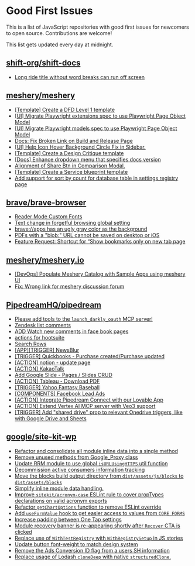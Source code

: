 # Good First Issues

This is a list of JavaScript repositories with good first issues for newcomers to open source. Contributions are welcome!

This list gets updated every day at midnight.

## [shift-org/shift-docs](https://github.com/shift-org/shift-docs)

- [Long ride title without word breaks can run off screen](https://github.com/shift-org/shift-docs/issues/963)

## [meshery/meshery](https://github.com/meshery/meshery)

- [[Template] Create a DFD Level 1 template](https://github.com/meshery/meshery/issues/12501)
- [[UI] Migrate Playwright extensions spec to use Playwright Page Object Model](https://github.com/meshery/meshery/issues/15373)
- [[UI] Migrate Playwright models spec to use Playwright Page Object Model](https://github.com/meshery/meshery/issues/15372)
- [Docs: Fix Broken Link on Build and Release Page](https://github.com/meshery/meshery/issues/15326)
- [[UI] Help Icon Hover Background Circle Fix in Sidebar.](https://github.com/meshery/meshery/issues/15202)
- [[Template] Create a Design Critique template](https://github.com/meshery/meshery/issues/12502)
- [[Docs] Enhance dropdown menu that specifies docs version](https://github.com/meshery/meshery/issues/9227)
- [Alignment of Share Btn in Comparison Modal.](https://github.com/meshery/meshery/issues/15173)
- [[Template] Create a Service blueprint template ](https://github.com/meshery/meshery/issues/12497)
- [Add support for sort by count for database table in settings registry page](https://github.com/meshery/meshery/issues/13958)

## [brave/brave-browser](https://github.com/brave/brave-browser)

- [Reader Mode Custom Fonts](https://github.com/brave/brave-browser/issues/47598)
- [Text change in forgetful browsing global setting](https://github.com/brave/brave-browser/issues/30163)
- [brave://apps has an ugly gray color as the background](https://github.com/brave/brave-browser/issues/25736)
- [PDFs with a "blob:" URL cannot be saved on desktop or iOS](https://github.com/brave/brave-browser/issues/46348)
- [Feature Request: Shortcut for “Show bookmarks only on new tab page](https://github.com/brave/brave-browser/issues/47000)

## [meshery/meshery.io](https://github.com/meshery/meshery.io)

- [[DevOps] Populate Meshery Catalog with Sample Apps using meshery UI](https://github.com/meshery/meshery.io/issues/1699)
- [Fix: Wrong link for meshery discussion forum](https://github.com/meshery/meshery.io/issues/2292)

## [PipedreamHQ/pipedream](https://github.com/PipedreamHQ/pipedream)

- [Please add tools to the `launch_darkly_oauth` MCP server!](https://github.com/PipedreamHQ/pipedream/issues/17725)
- [Zendesk list comments](https://github.com/PipedreamHQ/pipedream/issues/17720)
- [ADD Watch new comments in face book pages](https://github.com/PipedreamHQ/pipedream/issues/17713)
- [actions for hootsuite](https://github.com/PipedreamHQ/pipedream/issues/17712)
- [Search Rows](https://github.com/PipedreamHQ/pipedream/issues/17696)
- [[APP][TRIGGER] NewsBlur ](https://github.com/PipedreamHQ/pipedream/issues/8447)
- [[TRIGGER] Quickbooks - Purchase created/Purchase updated](https://github.com/PipedreamHQ/pipedream/issues/17625)
- [[ACTION] notion - update page](https://github.com/PipedreamHQ/pipedream/issues/16697)
- [[ACTION] KakaoTalk](https://github.com/PipedreamHQ/pipedream/issues/17470)
- [Add Google Slide - Pages / Slides CRUD](https://github.com/PipedreamHQ/pipedream/issues/17404)
- [[ACTION] Tableau - Download PDF](https://github.com/PipedreamHQ/pipedream/issues/17453)
- [[TRIGGER] Yahoo Fantasy Baseball](https://github.com/PipedreamHQ/pipedream/issues/17486)
- [[COMPONENTS] Facebook Lead Ads](https://github.com/PipedreamHQ/pipedream/issues/6907)
- [[ACTION] Integrate Pipedream Connect with our Lovable App](https://github.com/PipedreamHQ/pipedream/issues/17393)
- [[ACTION] Extend Vertex AI MCP server with Veo3 support](https://github.com/PipedreamHQ/pipedream/issues/17363)
- [[TRIGGER] Add "shared drive" prop to relevant Onedrive triggers, like with Google Drive and Sheets](https://github.com/PipedreamHQ/pipedream/issues/17335)

## [google/site-kit-wp](https://github.com/google/site-kit-wp)

- [Refactor and consolidate all module inline data into a single method](https://github.com/google/site-kit-wp/issues/10988)
- [Remove unused methods from Google_Proxy class](https://github.com/google/site-kit-wp/issues/11107)
- [Update RRM module to use global `isURLUsingHTTPS` util function](https://github.com/google/site-kit-wp/issues/11012)
- [Decommission active consumers information tracking](https://github.com/google/site-kit-wp/issues/10189)
- [Move the blocks build output directory from `dist/assets/js/blocks` to `dist/assets/blocks`](https://github.com/google/site-kit-wp/issues/10694)
- [Simplify inline module data handling.](https://github.com/google/site-kit-wp/issues/11120)
- [Improve `sitekit/acronym-case` ESLint rule to cover propTypes declarations on valid acronym exports](https://github.com/google/site-kit-wp/issues/10591)
- [Refactor `getChartOptions` function to remove ESLint override](https://github.com/google/site-kit-wp/issues/10985)
- [Add `useFormValue` hook to get easier access to values from `CORE_FORMS`](https://github.com/google/site-kit-wp/issues/7871)
- [Increase padding between One Tap settings](https://github.com/google/site-kit-wp/issues/9968)
- [Module recovery banner is re-appearing shortly after `Recover` CTA is clicked](https://github.com/google/site-kit-wp/issues/11055)
- [Replace use of `WithTestRegistry` with `WithRegistrySetup` in JS stories](https://github.com/google/site-kit-wp/issues/10757)
- [Update button font-weight to match design system](https://github.com/google/site-kit-wp/issues/8856)
- [Remove the Ads Conversion ID flag from a users SH information](https://github.com/google/site-kit-wp/issues/9960)
- [Replace usage of Lodash `cloneDeep` with native `structuredClone`.](https://github.com/google/site-kit-wp/issues/6492)

